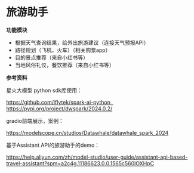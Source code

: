 # 旅游助手

**功能模块**

- 根据天气查询结果，给外出旅游建议（连接天气预报API）
- 路径规划（飞机，火车）（相关购票app）
- 目的景点推荐（来自小红书等）
- 当地风俗礼仪，餐饮推荐（来自小红书等）

**参考资料**

星火大模型 python sdk库使用：

https://github.com/iflytek/spark-ai-python  
https://pypi.org/project/dwspark/2024.0.2/

gradio前端展示，案例：

https://modelscope.cn/studios/Datawhale/datawhale_spark_2024

基于Assistant API的旅游助手的demo：

https://help.aliyun.com/zh/model-studio/user-guide/assistant-api-based-travel-assistant?spm=a2c4g.11186623.0.0.1565c560IOXHpC
